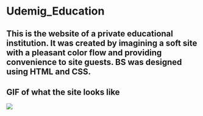 # Udemig_Education

<h2> This is the website of a private educational institution. It was created by imagining a soft site with a pleasant color flow and providing convenience to site guests.
BS was designed using HTML and CSS. </h2>

<h2> GIF of what the site looks like </h2>

![](screenrecord.gif)
